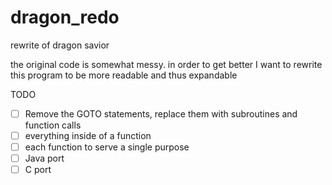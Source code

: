 # dragon_redo
rewrite of dragon savior

the original code is somewhat messy. in order to get better I want to rewrite this program to be more readable and thus expandable

TODO
- [ ] Remove the GOTO statements, replace them with subroutines and function calls
- [ ] everything inside of a function
- [ ] each function to serve a single purpose
- [ ] Java port
- [ ] C port
